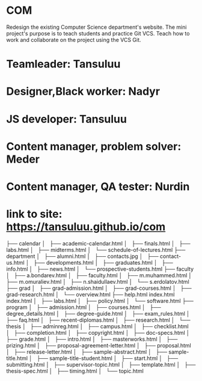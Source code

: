 # COM
Redesign the existing Computer Science department's website. The mini project's purpose is to teach students and practice Git VCS. Teach how to work and collaborate on the project using the VCS Git.
# Teamleader: Tansuluu 
# Designer,Black worker: Nadyr
# JS developer: Tansuluu
# Content manager, problem solver: Meder
# Content manager, QA tester: Nurdin
# link to site: https://tansuluu.github.io/com



├── calendar
│   ├── academic-calendar.html
│   ├── finals.html
│   ├── labs.html
│   ├── midterms.html
│   └── schedule-of-lectures.html
├── department
│   ├── alumni.html
│   ├── contacts.jpg
│   ├── contact-us.html
│   ├── developments.html
│   ├── graduates.html
│   ├── info.html
│   ├── news.html
│   └── prospective-students.html
├── faculty
│   ├── a.bondarev.html
│   ├── faculty.html
│   ├── m.muhammed.html
│   ├── m.omuraliev.html
│   ├── n.shaidullaev.html
│   └── s.erdolatov.html
├── grad
│   ├── grad-admission.html
│   ├── grad-courses.html
│   ├── grad-research.html
│   └── overview.html
├── help.html
index.html
index.html
│   ├── labs.html
│   ├── policy.html
│   └── software.html
├── program
│   ├── admission.html
│   ├── courses.html
│   ├── degree_details.html
│   ├── degree-guide.html
│   ├── exam_rules.html
│   ├── faq.html
│   ├── recent-diplomas.html
│   ├── research.html
│   └── thesis
│       ├── adminreg.html
│       ├── campus.html
│       ├── checklist.html
│       ├── completion.html
│       ├── copyright.html
│       ├── doc-specs.html
│       ├── grade.html
│       ├── intro.html
│       ├── masterworks.html
│       ├── prizing.html
│       ├── proposal-agreement-letter.html
│       ├── proposal.html
│       ├── release-letter.html
│       ├── sample-abstract.html
│       ├── sample-title.html
│       ├── sample-title-student.html
│       ├── start.html
│       ├── submitting.html
│       ├── supervisor-topic.html
│       ├── template.html
│       ├── thesis-spec.html
│       ├── timing.html
│       └── topic.html

